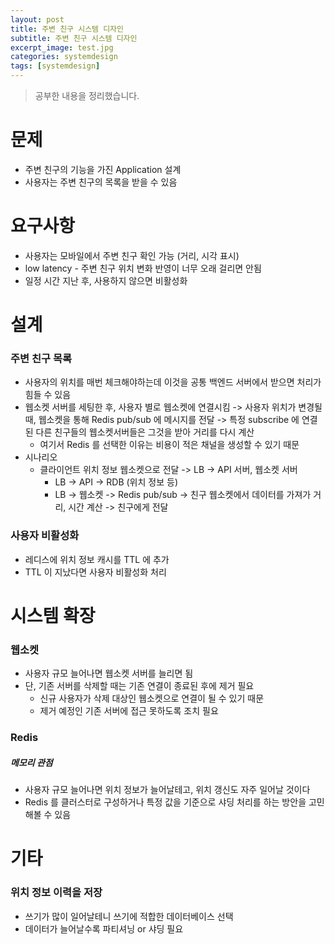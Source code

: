 ```yaml
---
layout: post
title: 주변 친구 시스템 디자인
subtitle: 주변 친구 시스템 디자인
excerpt_image: test.jpg
categories: systemdesign
tags: [systemdesign]
---
```




> 공부한 내용을 정리했습니다.



# 문제

- 주변 친구의 기능을 가진 Application 설계
- 사용자는 주변 친구의 목록을 받을 수 있음



# 요구사항

- 사용자는 모바일에서 주변 친구 확인 가능 (거리, 시각 표시)
- low latency - 주변 친구 위치 변화 반영이 너무 오래 걸리면 안됨
- 일정 시간 지난 후, 사용하지 않으면 비활성화 



# 설계

### 주변 친구 목록 

- 사용자의 위치를 매번 체크해야하는데 이것을 공통 백엔드 서버에서 받으면 처리가 힘들 수 있음
- 웹소켓 서버를 세팅한 후, 사용자 별로 웹소켓에 연결시킴 -> 사용자 위치가 변경될 때, 웹소켓을 통해 Redis pub/sub 에 메시지를 전달 -> 특정 subscribe 에 연결된 다른 친구들의 웹소켓서버들은 그것을 받아 거리를 다시 계산 
  - 여기서 Redis 를 선택한 이유는 비용이 적은 채널을 생성할 수 있기 때문
- 시나리오
  - 클라이언트 위치 정보 웹소켓으로 전달 -> LB -> API 서버, 웹소켓 서버 
    - LB -> API -> RDB  (위치 정보 등)
    - LB -> 웹소켓 -> Redis pub/sub -> 친구 웹소켓에서 데이터를 가져가 거리, 시간 계산 -> 친구에게 전달



### 사용자 비활성화

- 레디스에 위치 정보 캐시를 TTL 에 추가
- TTL 이 지났다면 사용자 비활성화 처리





# 시스템 확장



### 웹소켓

- 사용자 규모 늘어나면 웹소켓 서버를 늘리면 됨
- 단, 기존 서버를 삭제할 때는 기존 연결이 종료된 후에 제거 필요
  - 신규 사용자가 삭제 대상인 웹소켓으로 연결이 될 수 있기 때문
  - 제거 예정인 기존 서버에 접근 못하도록 조치 필요 



### Redis

##### 메모리 관점

- 사용자 규모 늘어나면 위치 정보가 늘어날테고, 위치 갱신도 자주 일어날 것이다
- Redis 를 클러스터로 구성하거나 특정 값을 기준으로 샤딩 처리를 하는 방안을 고민해볼 수 있음





# 기타



### 위치 정보 이력을 저장 

- 쓰기가 많이 일어날테니 쓰기에 적합한 데이터베이스 선택
- 데이터가 늘어날수록 파티셔닝 or 샤딩 필요





